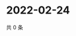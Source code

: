 # 2022-02-24

共 0 条

<!-- BEGIN WEIBO -->
<!-- 最后更新时间 Thu Feb 24 2022 23:20:41 GMT+0800 (China Standard Time) -->

<!-- END WEIBO -->
